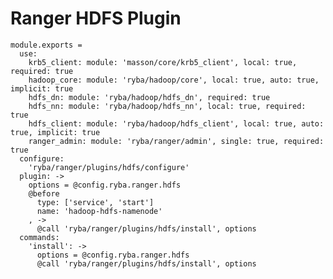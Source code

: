 
# Ranger HDFS Plugin

    module.exports =
      use:
        krb5_client: module: 'masson/core/krb5_client', local: true, required: true
        hadoop_core: module: 'ryba/hadoop/core', local: true, auto: true, implicit: true
        hdfs_dn: module: 'ryba/hadoop/hdfs_dn', required: true
        hdfs_nn: module: 'ryba/hadoop/hdfs_nn', local: true, required: true
        hdfs_client: module: 'ryba/hadoop/hdfs_client', local: true, auto: true, implicit: true
        ranger_admin: module: 'ryba/ranger/admin', single: true, required: true
      configure:
        'ryba/ranger/plugins/hdfs/configure'
      plugin: ->
        options = @config.ryba.ranger.hdfs
        @before
          type: ['service', 'start']
          name: 'hadoop-hdfs-namenode'
        , ->
          @call 'ryba/ranger/plugins/hdfs/install', options
      commands:
        'install': ->
          options = @config.ryba.ranger.hdfs
          @call 'ryba/ranger/plugins/hdfs/install', options
